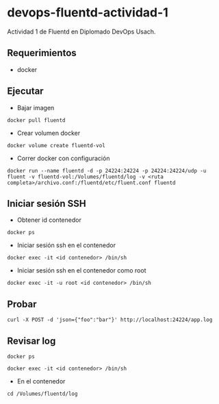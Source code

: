 # devops-fluentd-actividad-1
 Actividad 1 de Fluentd en Diplomado DevOps Usach.


## Requerimientos

- docker

## Ejecutar

- Bajar imagen

````
docker pull fluentd
````

- Crear volumen docker

```
docker volume create fluentd-vol 
```

- Correr docker con configuración

````
docker run --name fluentd -d -p 24224:24224 -p 24224:24224/udp -u fluent -v fluentd-vol:/Volumes/fluentd/log -v <ruta completa>/archivo.conf:/fluentd/etc/fluent.conf fluentd 
````

## Iniciar sesión SSH

- Obtener id contenedor

```
docker ps
```

- Iniciar sesión ssh en el contenedor

````
docker exec -it <id contenedor> /bin/sh
````

- Iniciar sesión ssh en el contenedor como root

```
docker exec -it -u root <id contenedor> /bin/sh
```

## Probar

````
curl -X POST -d 'json={"foo":"bar"}' http://localhost:24224/app.log
````

## Revisar log

```
docker ps
```

````
docker exec -it <id contenedor> /bin/sh
````

- En el contenedor

```
cd /Volumes/fluentd/log
```

